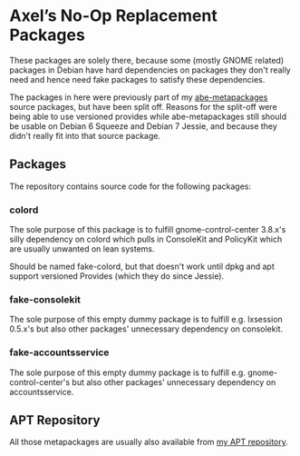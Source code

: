 Axel’s No-Op Replacement Packages
=================================

These packages are solely there, because some (mostly GNOME related)
packages in Debian have hard dependencies on packages they don't
really need and hence need fake packages to satisfy these
dependencies.

The packages in here were previously part of my
[abe-metapackages](https://github.com/xtaran/abe-metapackages) source
packages, but have been split off. Reasons for the split-off were
being able to use versioned provides while abe-metapackages still
should be usable on Debian 6 Squeeze and Debian 7 Jessie, and because
they didn't really fit into that source package.

Packages
--------

The repository contains source code for the following packages:

### colord

The sole purpose of this package is to fulfill gnome-control-center
3.8.x's silly dependency on colord which pulls in ConsoleKit and
PolicyKit which are usually unwanted on lean systems.

Should be named fake-colord, but that doesn't work until dpkg and apt
support versioned Provides (which they do since Jessie).

### fake-consolekit

The sole purpose of this empty dummy package is to fulfill
e.g. lxsession 0.5.x's but also other packages' unnecessary dependency
on consolekit.

### fake-accountsservice

The sole purpose of this empty dummy package is to fulfill
e.g. gnome-control-center's but also other packages' unnecessary
dependency on accountsservice.

APT Repository
--------------

All those metapackages are usually also available from
[my APT repository](http://noone.org/apt/).
